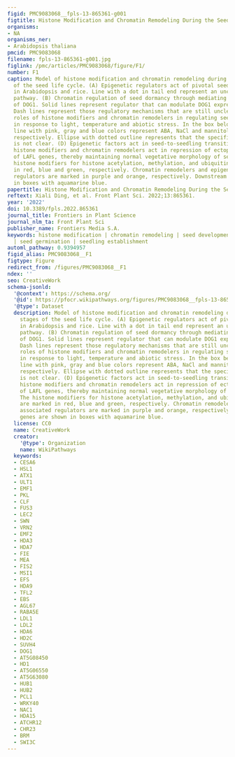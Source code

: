 ```yaml
---
figid: PMC9083068__fpls-13-865361-g001
figtitle: Histone Modification and Chromatin Remodeling During the Seed Life Cycle
organisms:
- NA
organisms_ner:
- Arabidopsis thaliana
pmcid: PMC9083068
filename: fpls-13-865361-g001.jpg
figlink: /pmc/articles/PMC9083068/figure/F1/
number: F1
caption: Model of histone modification and chromatin remodeling during various stages
  of the seed life cycle. (A) Epigenetic regulators act of pivotal seed development
  in Arabidopsis and rice. Line with a dot in tail end represent an unclear regulatory
  pathway. (B) Chromatin regulation of seed dormancy through mediating the expression
  of DOG1. Solid lines represent regulator that can modulate DOG1 expression directly.
  Dash lines represent those regulatory mechanisms that are still unclear. (C) The
  roles of histone modifiers and chromatin remodelers in regulating seed germination
  in response to light, temperature and abiotic stress. In the box below, the bold
  line with pink, gray and blue colors represent ABA, NaCl and mannitol treatment,
  respectively. Ellipse with dotted outline represents that the specific regulator
  is not clear. (D) Epigenetic factors act in seed-to-seedling transition. Illustrated
  histone modifiers and chromatin remodelers act in repression of ectopic expression
  of LAFL genes, thereby maintaining normal vegetative morphology of seedlings. The
  histone modifiers for histone acetylation, methylation, and ubiquitination are marked
  in red, blue and green, respectively. Chromatin remodelers and epigenetic associated
  regulators are marked in purple and orange, respectively. Downstream genes are shown
  in boxes with aquamarine blue.
papertitle: Histone Modification and Chromatin Remodeling During the Seed Life Cycle.
reftext: Xiali Ding, et al. Front Plant Sci. 2022;13:865361.
year: '2022'
doi: 10.3389/fpls.2022.865361
journal_title: Frontiers in Plant Science
journal_nlm_ta: Front Plant Sci
publisher_name: Frontiers Media S.A.
keywords: histone modification | chromatin remodeling | seed development | seed dormancy
  | seed germination | seedling establishment
automl_pathway: 0.9394957
figid_alias: PMC9083068__F1
figtype: Figure
redirect_from: /figures/PMC9083068__F1
ndex: ''
seo: CreativeWork
schema-jsonld:
  '@context': https://schema.org/
  '@id': https://pfocr.wikipathways.org/figures/PMC9083068__fpls-13-865361-g001.html
  '@type': Dataset
  description: Model of histone modification and chromatin remodeling during various
    stages of the seed life cycle. (A) Epigenetic regulators act of pivotal seed development
    in Arabidopsis and rice. Line with a dot in tail end represent an unclear regulatory
    pathway. (B) Chromatin regulation of seed dormancy through mediating the expression
    of DOG1. Solid lines represent regulator that can modulate DOG1 expression directly.
    Dash lines represent those regulatory mechanisms that are still unclear. (C) The
    roles of histone modifiers and chromatin remodelers in regulating seed germination
    in response to light, temperature and abiotic stress. In the box below, the bold
    line with pink, gray and blue colors represent ABA, NaCl and mannitol treatment,
    respectively. Ellipse with dotted outline represents that the specific regulator
    is not clear. (D) Epigenetic factors act in seed-to-seedling transition. Illustrated
    histone modifiers and chromatin remodelers act in repression of ectopic expression
    of LAFL genes, thereby maintaining normal vegetative morphology of seedlings.
    The histone modifiers for histone acetylation, methylation, and ubiquitination
    are marked in red, blue and green, respectively. Chromatin remodelers and epigenetic
    associated regulators are marked in purple and orange, respectively. Downstream
    genes are shown in boxes with aquamarine blue.
  license: CC0
  name: CreativeWork
  creator:
    '@type': Organization
    name: WikiPathways
  keywords:
  - CESA6
  - HSL1
  - ATX1
  - ULT1
  - EMF1
  - PKL
  - CLF
  - FUS3
  - LEC2
  - SWN
  - VRN2
  - EMF2
  - HDA3
  - HDA7
  - FIE
  - MEA
  - FIS2
  - MSI1
  - EFS
  - HDA9
  - TFL2
  - EBS
  - AGL67
  - RABA5E
  - LDL1
  - LDL2
  - HDA6
  - HD2C
  - SUVH4
  - DOG1
  - AT5G08450
  - HD1
  - AT5G06550
  - AT5G63080
  - HUB1
  - HUB2
  - PCL1
  - WRKY40
  - NAC1
  - HDA15
  - ATCHR12
  - CHR23
  - BRM
  - SWI3C
---
```

